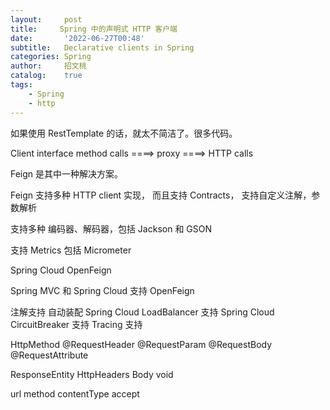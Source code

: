 ```yaml
---
layout:     post
title:     Spring 中的声明式 HTTP 客户端
date:       '2022-06-27T00:48'
subtitle:   Declarative clients in Spring
categories: Spring
author:     招文桃
catalog:    true
tags:
    - Spring
    - http
---
```



如果使用 RestTemplate 的话，就太不简洁了。很多代码。


Client interface method calls   ====> proxy  ====> HTTP calls

Feign 是其中一种解决方案。


Feign 支持多种 HTTP client 实现， 而且支持 Contracts， 支持自定义注解，参数解析

支持多种 编码器、解码器，包括 Jackson 和 GSON

支持 Metrics 包括 Micrometer


Spring Cloud OpenFeign

Spring MVC 和 Spring Cloud 支持 OpenFeign

注解支持
自动装配
Spring Cloud LoadBalancer 支持
Spring Cloud CircuitBreaker 支持
Tracing 支持


HttpMethod
@RequestHeader
@RequestParam
@RequestBody
@RequestAttribute


ResponseEntity
HttpHeaders
Body
void


url
method
contentType
accept
